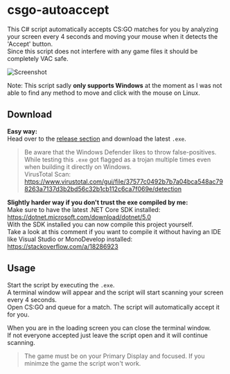 # csgo-autoaccept
This C# script automatically accepts CS:GO matches for you by analyzing your screen every 4 seconds and moving your mouse when it detects the 'Accept' button.  
Since this script does not interfere with any game files it should be completely VAC safe.  

![Screenshot](https://raw.githubusercontent.com/HerrEurobeat/csgo-autoaccept/master/.github/img/showcase.png)  

Note: This script sadly **only supports Windows** at the moment as I was not able to find any method to move and click with the mouse on Linux.  


## Download
**Easy way:**  
Head over to the [release section](https://github.com/HerrEurobeat/csgo-autoaccept/releases/latest) and download the latest `.exe`.  
  
> Be aware that the Windows Defender likes to throw false-positives. While testing this `.exe` got flagged as a trojan multiple times even when building it directly on Windows.  
VirusTotal Scan: https://www.virustotal.com/gui/file/37577c0492b7b7a04bca548ac798263a7137d3b2bd56c32b1cb112c6ca7f069e/detection  


**Slightly harder way if you don't trust the exe compiled by me:**  
Make sure to have the latest .NET Core SDK installed: https://dotnet.microsoft.com/download/dotnet/5.0  
With the SDK installed you can now compile this project yourself.  
Take a look at this comment if you want to compile it without having an IDE like Visual Studio or MonoDevelop installed: https://stackoverflow.com/a/18286923  

## Usage  
Start the script by executing the `.exe`.  
A terminal window will appear and the script will start scanning your screen every 4 seconds.  
Open CS:GO and queue for a match. The script will automatically accept it for you.  
  
When you are in the loading screen you can close the terminal window.  
If not everyone accepted just leave the script open and it will continue scanning.  

> The game must be on your Primary Display and focused. If you minimze the game the script won't work.  
